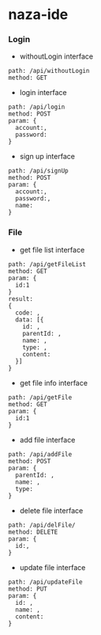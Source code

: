 # naza-ide

### Login

* withoutLogin interface
```
path: /api/withoutLogin
method: GET
```

* login interface

```
path: /api/login
method: POST
param: {
  account:,
  password:
}
```

* sign up interface
```
path: /api/signUp
method: POST
param: {
  account:,
  password:,
  name:
}
```


### File

* get file list interface
```
path: /api/getFileList
method: GET
param: {
  id:1 
}
result:
{
  code: ,
  data: [{
  	id: ,
	parentId: ,
	name: ,
	type: ,
	content:
  }]
}
```

* get file info interface
```
path: /api/getFile
method: GET
param: {
  id:1 
}
```

* add file interface
```
path: /api/addFile
method: POST
param: {
  parentId: ,
  name: ,
  type: 
}
```

* delete file interface
```
path: /api/delFile/
method: DELETE
param: {
  id:,
}
```

* update file interface
```
path: /api/updateFile
method: PUT
param: {
  id: ,
  name: ,
  content: 
}
```
